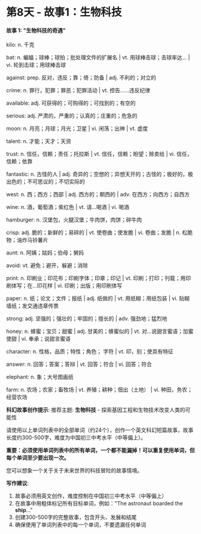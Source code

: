 # 第8天 - 故事1：生物科技

#### 故事 1: "生物科技的奇遇"

kilo: n. 千克

bat: n. 蝙蝠；球棒；球拍；批处理文件的扩展名 | vt. 用球棒击球；击球率达… | vi. 轮到击球；用球棒击球

against: prep. 反对，违反；靠；倚；防备 | adj. 不利的；对立的

crime: n. 罪行，犯罪；罪恶；犯罪活动 | vt. 控告……违反纪律

available: adj. 可获得的；可购得的；可找到的；有空的

serious: adj. 严肃的，严重的；认真的；庄重的；危急的

moon: n. 月亮；月球；月光；卫星 | vi. 闲荡；出神 | vt. 虚度

talent: n. 才能；天才；天资

trust: n. 信任，信赖；责任；托拉斯 | vt. 信任，信赖；盼望；赊卖给 | vi. 信任，信赖；依靠

fantastic: n. 古怪的人 | adj. 奇异的；空想的；异想天开的；古怪的；极好的，极出色的；不可思议的；不切实际的

west: n. 西；西方；西部 | adj. 西方的；朝西的 | adv. 在西方；向西方；自西方

wine: n. 酒，葡萄酒；紫红色 | vt. 请…喝酒 | vi. 喝酒

hamburger: n. 汉堡包，火腿汉堡；牛肉饼，肉饼；碎牛肉

crisp: adj. 脆的；新鲜的；易碎的 | vt. 使卷曲；使发脆 | vi. 卷曲；发脆 | n. 松脆物；油炸马铃薯片

aunt: n. 阿姨；姑妈；伯母；舅妈

avoid: vt. 避免；避开，躲避；消除

print: n. 印刷业；印花布；印刷字体；印章；印记 | vt. 印刷；打印；刊载；用印刷体写；在…印花样 | vi. 印刷；出版；用印刷体写

paper: n. 纸；论文；文件；报纸 | adj. 纸做的 | vt. 用纸糊；用纸包装 | vi. 贴糊墙纸；发交通违章传票

strong: adj. 坚强的；强壮的；牢固的；擅长的 | adv. 强劲地；猛烈地

honey: n. 蜂蜜；宝贝；甜蜜 | adj. 甘美的；蜂蜜似的 | vt. 对…说甜言蜜语；加蜜使甜 | vi. 奉承；说甜言蜜语

character: n. 性格，品质；特性；角色； 字符 | vt. 印，刻；使具有特征

answer: n. 回答；答案；答辩 | vt. 回答；符合 | vi. 回答；符合

elephant: n. 象；大号图画纸

farm: n. 农场；农家；畜牧场 | vt. 养殖；耕种；佃出（土地） | vi. 种田，务农；经营农场

**科幻故事创作提示**:
推荐主题: **生物科技** - 探索基因工程和生物技术改变人类的可能性

请使用以上单词列表中的全部单词（约24个），创作一个英文科幻短篇故事，故事长度约300-500字，难度为中国初三中考水平（中等偏上）。

**重要：必须使用单词列表中的所有单词，一个都不能漏掉！可以重复使用单词，但每个单词至少要出现一次。**

您可以想象一个关于关于未来世界的科技冒险的故事情境。

**写作建议**: 
1. 故事必须用英文创作，难度控制在中国初三中考水平（中等偏上）
2. 在故事中用粗体标记所有目标单词，例如："The astronaut boarded the **ship**..."
3. 创建300-500字的完整故事，包含开头、发展和结尾
4. 确保使用了单词列表中的每一个单词，不要遗漏任何单词
